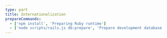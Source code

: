 ```yaml
---
type: part
title: Internationalization
prepareCommands:
  - ['npm install', 'Preparing Ruby runtime']
  - ['node scripts/rails.js db:prepare', 'Prepare development database']
---
```

